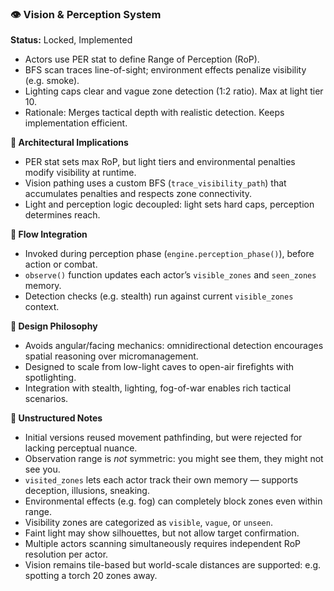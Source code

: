 ### 👁️ Vision & Perception System

**Status:** Locked, Implemented

* Actors use PER stat to define Range of Perception (RoP).
* BFS scan traces line-of-sight; environment effects penalize visibility (e.g. smoke).
* Lighting caps clear and vague zone detection (1:2 ratio). Max at light tier 10.
* Rationale: Merges tactical depth with realistic detection. Keeps implementation efficient.

**📐 Architectural Implications**

* PER stat sets max RoP, but light tiers and environmental penalties modify visibility at runtime.
* Vision pathing uses a custom BFS (`trace_visibility_path`) that accumulates penalties and respects zone connectivity.
* Light and perception logic decoupled: light sets hard caps, perception determines reach.

**🔄 Flow Integration**

* Invoked during perception phase (`engine.perception_phase()`), before action or combat.
* `observe()` function updates each actor’s `visible_zones` and `seen_zones` memory.
* Detection checks (e.g. stealth) run against current `visible_zones` context.

**🧠 Design Philosophy**

* Avoids angular/facing mechanics: omnidirectional detection encourages spatial reasoning over micromanagement.
* Designed to scale from low-light caves to open-air firefights with spotlighting.
* Integration with stealth, lighting, fog-of-war enables rich tactical scenarios.

**📝 Unstructured Notes**

* Initial versions reused movement pathfinding, but were rejected for lacking perceptual nuance.
* Observation range is *not* symmetric: you might see them, they might not see you.
* `visited_zones` lets each actor track their own memory — supports deception, illusions, sneaking.
* Environmental effects (e.g. fog) can completely block zones even within range.
* Visibility zones are categorized as `visible`, `vague`, or `unseen`.
* Faint light may show silhouettes, but not allow target confirmation.
* Multiple actors scanning simultaneously requires independent RoP resolution per actor.
* Vision remains tile-based but world-scale distances are supported: e.g. spotting a torch 20 zones away.